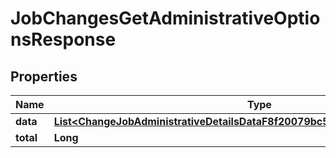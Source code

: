 

# JobChangesGetAdministrativeOptionsResponse


## Properties

| Name | Type | Description | Notes |
|------------ | ------------- | ------------- | -------------|
|**data** | [**List&lt;ChangeJobAdministrativeDetailsDataF8f20079bc5a1000089ccb7f6a8800ea&gt;**](ChangeJobAdministrativeDetailsDataF8f20079bc5a1000089ccb7f6a8800ea.md) |  |  [optional] |
|**total** | **Long** |  |  [optional] |



